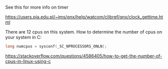 See this for more info on timer

https://users.pja.edu.pl/~jms/qnx/help/watcom/clibref/qnx/clock_gettime.html

There are 12 cpus on this system.
How to determine the number of cpus on your system in C:

```c
long numcpus = sysconf(_SC_NPROCESSORS_ONLN);
```

https://stackoverflow.com/questions/4586405/how-to-get-the-number-of-cpus-in-linux-using-c
